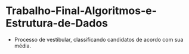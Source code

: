 # Trabalho-Final-Algoritmos-e-Estrutura-de-Dados
- Processo de vestibular, classificando candidatos de acordo com sua média.
